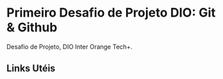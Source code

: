 # Primeiro Desafio de Projeto DIO: Git & Github
Desafio de Projeto, DIO Inter Orange Tech+.

## Links Utéis

